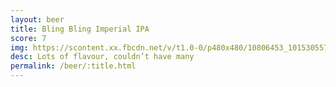 ```yaml
---
layout: beer
title: Bling Bling Imperial IPA
score: 7
img: https://scontent.xx.fbcdn.net/v/t1.0-0/p480x480/10806453_10153055749418745_7326451586089018048_n.jpg?oh=d8460d2aa03f6dad797fe5c52f24b670&oe=587B8E71
desc: Lots of flavour, couldn’t have many
permalink: /beer/:title.html
---
```

